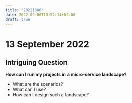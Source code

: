 ```yaml
---
title: "20221306"
date: 2022-09-06T13:52:14+02:00
draft: true
---
```


# 13 September 2022
## Intriguing Question
**How can I run my projects in a micro-service landscape?**

- What are the scenarios?
- What can I use?
- How can I design such a landscape?

